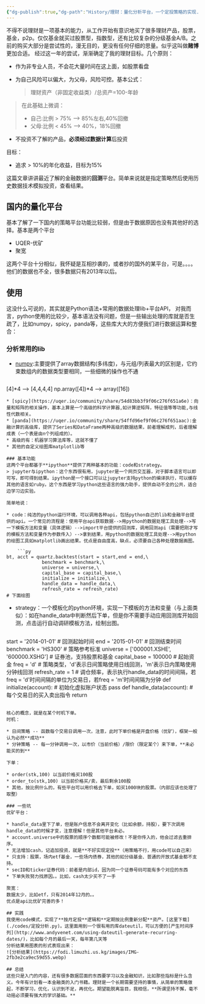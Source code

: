 ```yaml
---
{"dg-publish":true,"dg-path":"History/理财：量化分析平台，一个定投策略的实现.md","permalink":"/History/理财：量化分析平台，一个定投策略的实现/","title":"理财：量化分析平台，一个定投策略的实现","tags":["杂谈","理财"],"created":"2016-03-20 17:27:13","updated":"2016-03-20 17:27:13"}
---
```




不得不说理财是一项基本的能力，从工作开始有意识地买了很多理财产品，股票，基金，p2p。仅仅基金就买过股票型，指数型，还有比较复杂的分级基金A/B。之前的购买大部分是尝试性的，漫无目的，更没有任何仔细的思量。似乎这叫做**赌博**更加合适。
经过这一年的尝试，渐渐确定了我的理财目标。几个原则：

* 作为非专业人员，不会花大量时间在这上面，如股票看盘
* 为自己风险可以偏大，为父母，风险可控。基本公式：

	> 理财资产（非固定收益类）/总资产=100-年龄
> 在此基础上微调：
> 
> * 自己:比例 > 75% --> 85%左右,40%回撤
> * 父母:比例 < 45% --> 40%，18%回撤

* 不投资不了解的产品，**必须经过数据计算**后投资

目标：

* 追求 > 10%的年化收益，目标为15%

这篇文章讲讲最近了解的金融数据的**回测**平台。简单来说就是指定策略然后使用历史数据技术模拟投资，查看结果。

## 国内的量化平台
基本了解了一下国内的策略平台功能比较弱，但是由于数据原因也没有其他好的选择。基本是两个平台

* UQER-优矿
* 聚宽

这两个平台十分相似，我怀疑是互相抄袭的，或者抄的国外的某平台，可是。。。。他们的数据也不全，很多数据只有2013年以后。

## 使用
这没什么可说的，其实就是Python语法+常用的数据处理lib+平台API，
对我而言，python使用的比较少，基本语法没有问题，但是一些输出处理的库就是否生疏了，比如numpy，spicy，panda等，这些库大大的方便我们进行数据运算和整合：

### 分析常用的lib
* [numpy](https://uqer.io/community/share/54ca15f9f9f06c276f651a56):主要提供了array数据结构(多纬度)，与元组/列表最大的区别是，它约束数组内的数据类型要相同，一些细微的操作也不通

	```py
[4]*4 -->  [4,4,4,4]
np.array([4])*4 --> array([16])
```
* [spicy](https://uqer.io/community/share/54d83bb3f9f06c276f651a6e)：向量和矩阵的相关操作，基本上算是一个高级的科学计算器,如计算逆矩阵，特征值等等功能,与线性代数相关。
* [panda](https://uqer.io/community/share/54ffd96ef9f06c276f651aac):金融计算的高级库，提供了Series和DataFrame两种高级的数据结果，前者理解成列，后者理解成表（一个表是由n个列组成的）。
* 高级的有：机器学习算法库等，这就不懂了
* 其他的自定义绘图库matplotlib等

### 基本功能
这两个平台都基于**ipython**提供了两种基本的功能：code和strategy。
> jupyter与ipython：这个东西很有用，jupyter是一个网页交互器，对于脚本语言可以即可写，即可得到结果。ipython是一个接口可以让jupyter支持python的编译执行，可以缓存其他的语言如ruby。这个东西是学习python这些语言的强力助手，提供自动不全的公共，适合边学习边实验。

简单地说：

* code：纯洁的python运行环境，可以调用各种api，包括python自己的lib和金融平台提供的api。一个常见的流程是：使用平台api获取数据-->用python的数据处理工具处理-->写一下模板方法和变量（具体逻辑）-->import平台提供的回测库，调用回测api（需要把刚才写的模板方法和变量作为参数传入）-->拿到结果，用python的数据处理工具处理-->用python的绘图工具如matplotlib画出结果。优点是自由度高，缺点，必须要自己各种处理数据画图。

	```py
bt, acct = quartz.backtest(start = start,end = end,\
             benchmark = benchmark,\
             universe = universe,\
             capital_base = capital_base,\
             initialize = initialize,\
             handle_data = handle_data,\
             refresh_rate = refresh_rate)
# 下面绘图
```
* strategy：一个模板化的python环境，实现一下模板的方法和变量（与上面类似）：如在handle_data中判断然后下单，但是你不需要手动应用回测库开始回测，点击运行自动调研模板方法，绘制出图。

	```py
start = '2014-01-01'                       # 回测起始时间
end = '2015-01-01'                         # 回测结束时间
benchmark = 'HS300'                        # 策略参考标准
universe = ['000001.XSHE', '600000.XSHG']  # 证券池，支持股票和基金
capital_base = 100000                      # 起始资金
freq = 'd'                                 # 策略类型，'d'表示日间策略使用日线回测，'m'表示日内策略使用分钟线回测
refresh_rate = 1                           # 调仓频率，表示执行handle_data的时间间隔，若freq = 'd'时间间隔的单位为交易日，若freq = 'm'时间间隔为分钟
def initialize(account):                   # 初始化虚拟账户状态
    pass
def handle_data(account):                  # 每个交易日的买入卖出指令
    return
```

核心的概念，就是在某个时机下单。
时机：

* 日间策略 -- 函数每个交易日调用一次，注意，此时下单价格是开盘价格（优矿），框架一般认为必然**成功**
* 分钟策略 -- 每一分钟调用一次，以市价（当前价格）/限价（限定某个）来下单，**未必能买的到**

下单：

* order(stk,100) 以当前价格买100股
* order_to(stk,100) 以当前价格买/卖，最后剩余100股
* 其他，按比例什么的，有些平台可以用价格去下单，如买1000块的股票。（内部应该也处理了取整）

### 一些坑
优矿平台：

* handle_data里下了单，但是账户信息不会离开变化（比如余额，持股），要下次调用handle_data的时候才变，注意理解！但是其他平台未必。
* account.universe中的股票的顺序个数都可能被修改！不是你传入的，他会过滤去重排序。
* 无法增加cash，记追加投资，就是**不好实现定投**（用策略不行，用code可以自己来）
* 只支持：股票，场内etf基金，一些场内债券，其他的如分级基金、普通的开放式基金都不支持。
* secID和ticker证券代码：前者是内部id，因为同一个证券号码可能有多个对应的东西
* 下单失败努力找原因。。比如，cash太少买不了一手

聚宽：
数据太少，比如etf，只有2014年12月的。。
优点是api比优矿完善的多！

## 实践
我使用code模式，实现了**按月定投**逻辑和**定期按比例重新分配**资产。[这里下载](./codes/定投分析.py)。这里面用到一个很有用的库dateutil，可以方便的[产生时间序列](http://www.andyvenet.com/using-dateutil-generate-recurring-dates/)，比如每个月的最后一天，每年第几天等
分析结果用图表的形式表现出来：
![分析结果](https://fodi.limuzhi.us.kg/images/IMG-2fb3e2ca9ec59d55.webp)

## 总结
这些只是入门的内容，还有很多数据层面的东西要学习以及金融知识，比如那些指标是什么含义。今年有计划看一本金融类的入门书籍。理财是一个长期需要坚持的事情，从简单的策略做起，不断学习，优化，认识到不足，再优化。期望能脱离盲目，我相信，**所谓坚持不懈，毫不动摇必须要有强大的学识基础。**
